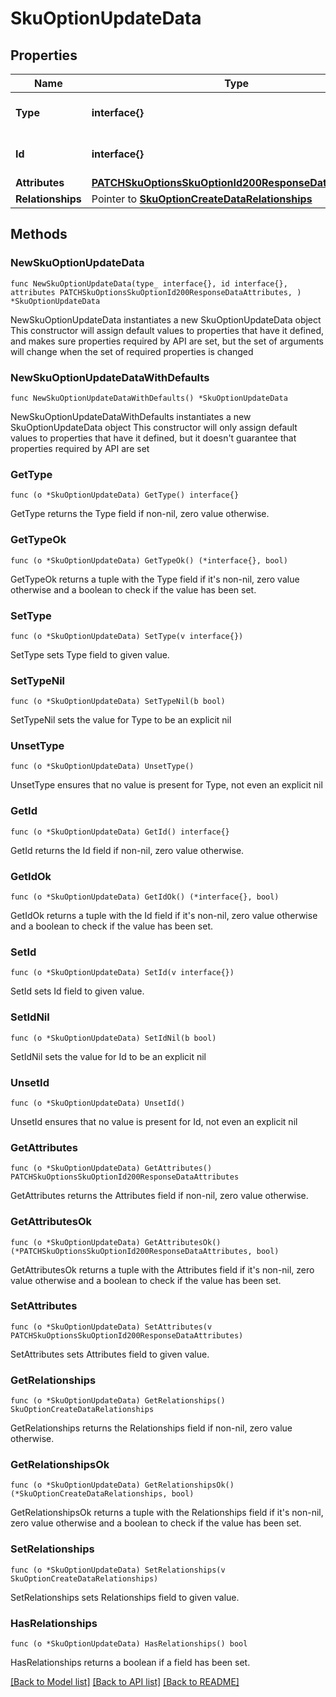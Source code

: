 # SkuOptionUpdateData

## Properties

Name | Type | Description | Notes
------------ | ------------- | ------------- | -------------
**Type** | **interface{}** | The resource&#39;s type | 
**Id** | **interface{}** | The resource&#39;s id | 
**Attributes** | [**PATCHSkuOptionsSkuOptionId200ResponseDataAttributes**](PATCHSkuOptionsSkuOptionId200ResponseDataAttributes.md) |  | 
**Relationships** | Pointer to [**SkuOptionCreateDataRelationships**](SkuOptionCreateDataRelationships.md) |  | [optional] 

## Methods

### NewSkuOptionUpdateData

`func NewSkuOptionUpdateData(type_ interface{}, id interface{}, attributes PATCHSkuOptionsSkuOptionId200ResponseDataAttributes, ) *SkuOptionUpdateData`

NewSkuOptionUpdateData instantiates a new SkuOptionUpdateData object
This constructor will assign default values to properties that have it defined,
and makes sure properties required by API are set, but the set of arguments
will change when the set of required properties is changed

### NewSkuOptionUpdateDataWithDefaults

`func NewSkuOptionUpdateDataWithDefaults() *SkuOptionUpdateData`

NewSkuOptionUpdateDataWithDefaults instantiates a new SkuOptionUpdateData object
This constructor will only assign default values to properties that have it defined,
but it doesn't guarantee that properties required by API are set

### GetType

`func (o *SkuOptionUpdateData) GetType() interface{}`

GetType returns the Type field if non-nil, zero value otherwise.

### GetTypeOk

`func (o *SkuOptionUpdateData) GetTypeOk() (*interface{}, bool)`

GetTypeOk returns a tuple with the Type field if it's non-nil, zero value otherwise
and a boolean to check if the value has been set.

### SetType

`func (o *SkuOptionUpdateData) SetType(v interface{})`

SetType sets Type field to given value.


### SetTypeNil

`func (o *SkuOptionUpdateData) SetTypeNil(b bool)`

 SetTypeNil sets the value for Type to be an explicit nil

### UnsetType
`func (o *SkuOptionUpdateData) UnsetType()`

UnsetType ensures that no value is present for Type, not even an explicit nil
### GetId

`func (o *SkuOptionUpdateData) GetId() interface{}`

GetId returns the Id field if non-nil, zero value otherwise.

### GetIdOk

`func (o *SkuOptionUpdateData) GetIdOk() (*interface{}, bool)`

GetIdOk returns a tuple with the Id field if it's non-nil, zero value otherwise
and a boolean to check if the value has been set.

### SetId

`func (o *SkuOptionUpdateData) SetId(v interface{})`

SetId sets Id field to given value.


### SetIdNil

`func (o *SkuOptionUpdateData) SetIdNil(b bool)`

 SetIdNil sets the value for Id to be an explicit nil

### UnsetId
`func (o *SkuOptionUpdateData) UnsetId()`

UnsetId ensures that no value is present for Id, not even an explicit nil
### GetAttributes

`func (o *SkuOptionUpdateData) GetAttributes() PATCHSkuOptionsSkuOptionId200ResponseDataAttributes`

GetAttributes returns the Attributes field if non-nil, zero value otherwise.

### GetAttributesOk

`func (o *SkuOptionUpdateData) GetAttributesOk() (*PATCHSkuOptionsSkuOptionId200ResponseDataAttributes, bool)`

GetAttributesOk returns a tuple with the Attributes field if it's non-nil, zero value otherwise
and a boolean to check if the value has been set.

### SetAttributes

`func (o *SkuOptionUpdateData) SetAttributes(v PATCHSkuOptionsSkuOptionId200ResponseDataAttributes)`

SetAttributes sets Attributes field to given value.


### GetRelationships

`func (o *SkuOptionUpdateData) GetRelationships() SkuOptionCreateDataRelationships`

GetRelationships returns the Relationships field if non-nil, zero value otherwise.

### GetRelationshipsOk

`func (o *SkuOptionUpdateData) GetRelationshipsOk() (*SkuOptionCreateDataRelationships, bool)`

GetRelationshipsOk returns a tuple with the Relationships field if it's non-nil, zero value otherwise
and a boolean to check if the value has been set.

### SetRelationships

`func (o *SkuOptionUpdateData) SetRelationships(v SkuOptionCreateDataRelationships)`

SetRelationships sets Relationships field to given value.

### HasRelationships

`func (o *SkuOptionUpdateData) HasRelationships() bool`

HasRelationships returns a boolean if a field has been set.


[[Back to Model list]](../README.md#documentation-for-models) [[Back to API list]](../README.md#documentation-for-api-endpoints) [[Back to README]](../README.md)


